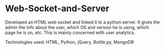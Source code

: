 # Web-Socket-and-Server
Developed an HTML web socket and linked it to a python server. It gives the admin the info about the user, which OS and version he is using, which page he is on, etc. This is mainly concerned with user analytics.

Technologies used: HTML, Python, jQuery, Bottle.py, MongoDB
